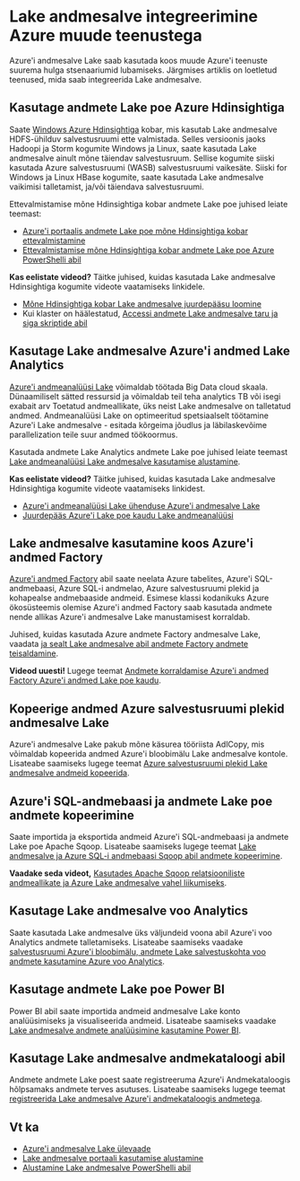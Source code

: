 <properties
   pageTitle="Integreerimine Azure muude teenustega Lake andmesalve | Microsoft Azure'i"
   description="Mõista, kuidas Lake andmesalve ühendab Azure muude teenustega"
   documentationCenter=""
   services="data-lake-store"
   authors="nitinme"
   manager="jhubbard"
   editor="cgronlun"/>

<tags
   ms.service="data-lake-store"
   ms.devlang="na"
   ms.topic="article"
   ms.tgt_pltfrm="na"
   ms.workload="big-data"
   ms.date="10/28/2016"
   ms.author="nitinme"/>

# <a name="integrating-data-lake-store-with-other-azure-services"></a>Lake andmesalve integreerimine Azure muude teenustega

Azure'i andmesalve Lake saab kasutada koos muude Azure'i teenuste suurema hulga stsenaariumid lubamiseks. Järgmises artiklis on loetletud teenused, mida saab integreerida Lake andmesalve.

## <a name="use-data-lake-store-with-azure-hdinsight"></a>Kasutage andmete Lake poe Azure Hdinsightiga

Saate [Windows Azure Hdinsightiga](https://azure.microsoft.com/documentation/learning-paths/hdinsight-self-guided-hadoop-training/) kobar, mis kasutab Lake andmesalve HDFS-ühilduv salvestusruumi ette valmistada. Selles versioonis jaoks Hadoopi ja Storm kogumite Windows ja Linux, saate kasutada Lake andmesalve ainult mõne täiendav salvestusruum. Sellise kogumite siiski kasutada Azure salvestusruumi (WASB) salvestusruumi vaikesäte. Siiski for Windows ja Linux HBase kogumite, saate kasutada Lake andmesalve vaikimisi talletamist, ja/või täiendava salvestusruumi.

Ettevalmistamise mõne Hdinsightiga kobar andmete Lake poe juhised leiate teemast:

* [Azure'i portaalis andmete Lake poe mõne Hdinsightiga kobar ettevalmistamine](data-lake-store-hdinsight-hadoop-use-portal.md)
* [Ettevalmistamise mõne Hdinsightiga kobar andmete Lake poe Azure PowerShelli abil](data-lake-store-hdinsight-hadoop-use-powershell.md)

**Kas eelistate videod?** Täitke juhised, kuidas kasutada Lake andmesalve Hdinsightiga kogumite videote vaatamiseks linkidele.

* [Mõne Hdinsightiga kobar Lake andmesalve juurdepääsu loomine](https://mix.office.com/watch/l93xri2yhtp2)
* Kui klaster on häälestatud, [Accessi andmete Lake andmesalve taru ja siga skriptide abil](https://mix.office.com/watch/1n9g5w0fiqv1q)


## <a name="use-data-lake-store-with-azure-data-lake-analytics"></a>Kasutage Lake andmesalve Azure'i andmed Lake Analytics

[Azure'i andmeanalüüsi Lake](../data-lake-analytics/data-lake-analytics-overview.md) võimaldab töötada Big Data cloud skaala. Dünaamiliselt sätted ressursid ja võimaldab teil teha analytics TB või isegi exabait arv Toetatud andmeallikate, üks neist Lake andmesalve on talletatud andmed. Andmeanalüüsi Lake on optimeeritud spetsiaalselt töötamine Azure'i Lake andmesalve - esitada kõrgeima jõudlus ja läbilaskevõime parallelization teile suur andmed töökoormus.

Kasutada andmete Lake Analytics andmete Lake poe juhised leiate teemast [Lake andmeanalüüsi Lake andmesalve kasutamise alustamine](../data-lake-analytics/data-lake-analytics-get-started-portal.md).

**Kas eelistate videod?** Täitke juhised, kuidas kasutada Lake andmesalve Hdinsightiga kogumite videote vaatamiseks linkidest.

* [Azure'i andmeanalüüsi Lake ühenduse Azure'i andmesalve Lake](https://mix.office.com/watch/qwji0dc9rx9k)
* [Juurdepääs Azure'i Lake poe kaudu Lake andmeanalüüsi](https://mix.office.com/watch/1n0s45up381a8)


## <a name="use-data-lake-store-with-azure-data-factory"></a>Lake andmesalve kasutamine koos Azure'i andmed Factory

[Azure'i andmed Factory](https://azure.microsoft.com/services/data-factory/) abil saate neelata Azure tabelites, Azure'i SQL-andmebaasi, Azure SQL-i andmelao, Azure salvestusruumi plekid ja kohapealse andmebaaside andmeid. Esimese klassi kodanikuks Azure ökosüsteemis olemise Azure'i andmed Factory saab kasutada andmete nende allikas Azure'i andmesalve Lake manustamisest korraldab.

Juhised, kuidas kasutada Azure andmete Factory andmesalve Lake, vaadata [ja sealt Lake andmesalve abil andmete Factory andmete teisaldamine](../data-factory/data-factory-azure-datalake-connector.md).

**Videod uuesti!** Lugege teemat [Andmete korraldamise Azure'i andmed Factory Azure'i andmed Lake poe kaudu](https://mix.office.com/watch/1oa7le7t2u4ka). 

## <a name="copy-data-from-azure-storage-blobs-into-data-lake-store"></a>Kopeerige andmed Azure salvestusruumi plekid andmesalve Lake

Azure'i andmesalve Lake pakub mõne käsurea tööriista AdlCopy, mis võimaldab kopeerida andmed Azure'i bloobimälu Lake andmesalve kontole. Lisateabe saamiseks lugege teemat [Azure salvestusruumi plekid Lake andmesalve andmeid kopeerida](data-lake-store-copy-data-azure-storage-blob.md).

## <a name="copy-data-between-azure-sql-database-and-data-lake-store"></a>Azure'i SQL-andmebaasi ja andmete Lake poe andmete kopeerimine

Saate importida ja eksportida andmeid Azure'i SQL-andmebaasi ja andmete Lake poe Apache Sqoop. Lisateabe saamiseks lugege teemat [Lake andmesalve ja Azure SQL-i andmebaasi Sqoop abil andmete kopeerimine](data-lake-store-data-transfer-sql-sqoop.md).

**Vaadake seda videot,** [Kasutades Apache Sqoop relatsiooniliste andmeallikate ja Azure Lake andmesalve vahel liikumiseks](https://mix.office.com/watch/1butcdjxmu114).

## <a name="use-data-lake-store-with-stream-analytics"></a>Kasutage Lake andmesalve voo Analytics

Saate kasutada Lake andmesalve üks väljundeid voona abil Azure'i voo Analytics andmete talletamiseks. Lisateabe saamiseks vaadake [salvestusruumi Azure'i bloobimälu, andmete Lake salvestuskohta voo andmete kasutamine Azure voo Analytics](data-lake-store-stream-analytics.md).

## <a name="use-data-lake-store-with-power-bi"></a>Kasutage andmete Lake poe Power BI

Power BI abil saate importida andmeid andmesalve Lake konto analüüsimiseks ja visualiseerida andmeid. Lisateabe saamiseks vaadake [Lake andmesalve andmete analüüsimine kasutamine Power BI](data-lake-store-power-bi.md).

## <a name="use-data-lake-store-with-data-catalog"></a>Kasutage Lake andmesalve andmekataloogi abil

Andmete andmete Lake poest saate registreeruma Azure'i Andmekataloogis hõlpsamaks andmete terves asutuses. Lisateabe saamiseks lugege teemat [registreerida Lake andmesalve Azure'i andmekataloogis andmetega](data-lake-store-with-data-catalog.md).


## <a name="see-also"></a>Vt ka

- [Azure'i andmesalve Lake ülevaade](data-lake-store-overview.md)
- [Lake andmesalve portaali kasutamise alustamine](data-lake-store-get-started-portal.md)
- [Alustamine Lake andmesalve PowerShelli abil](data-lake-store-get-started-powershell.md)  
